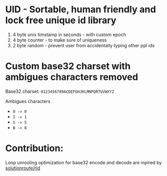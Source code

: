 # UID - Sortable, human friendly and lock free unique id library
1. 4 byte unix timstamp in seconds - with custom epoch
1. 4 byte counter - to make sure of uniqueness
1. 2 byte random - prevent user from accidentally typing other ppl ids

# Custom base32 charset with ambigues characters removed
Base32 charset: `0123456789ACDEFGHJKLMNPQRTUVWXYZ`

Ambigues characters
- `O -> 0`
- `I -> 1`
- `S -> 5`
- `B -> 8`

# Contribution:
Loop unrooling optimization for base32 encode and decode are inpired by [solutionroute/rid](https://github.com/solutionroute/rid)
